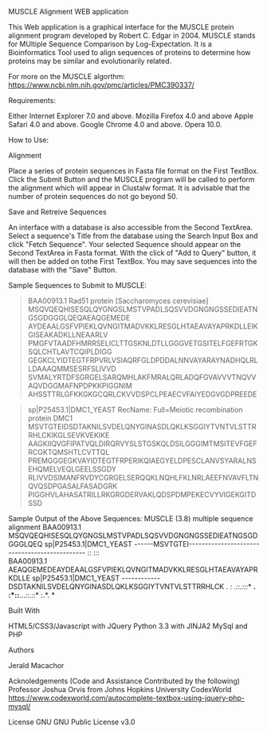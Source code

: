 MUSCLE Alignment WEB application

This Web application is a graphical interface for the MUSCLE protein alignment program developed by Robert C. Edgar in 2004. MUSCLE stands for MUltiple Sequence Comparison by Log-Expectation. It is a Bioinformatics Tool used to align sequences of proteins to determine how proteins may be similar and evolutionarily related. 

For more on the MUSCLE algorthm: https://www.ncbi.nlm.nih.gov/pmc/articles/PMC390337/

Requirements:

Either Internet Explorer 7.0 and above. Mozilla Firefox 4.0 and above
Apple Safari 4.0 and above. Google Chrome 4.0 and above. Opera 10.0.

How to Use:

Alignment

Place a series of protein sequences in Fasta file format on the First TextBox. Click the Submit Button and the MUSCLE program will be called to perform the alignment which will appear in Clustalw format. It is advisable that the number of protein sequences do not go beyond 50. 

Save and Retreive Sequences

An interface with a database is also accessible from the Second TextArea. Select a sequence's Title from the database using the Search Input Box and click "Fetch Sequence". Your selected Sequence should appear on the Second TextArea in Fasta format. With the click of "Add to Query" button, it will then be added on tothe First TextBox. You may save sequences into the database with the "Save" Button.


Sample Sequences to Submit to MUSCLE:

>BAA00913.1 Rad51 protein [Saccharomyces cerevisiae]
MSQVQEQHISESQLQYGNGSLMSTVPADLSQSVVDGNGNGSSEDIEATNGSGDGGGLQEQAEAQGEMEDE
AYDEAALGSFVPIEKLQVNGITMADVKKLRESGLHTAEAVAYAPRKDLLEIKGISEAKADKLLNEAARLV
PMGFVTAADFHMRRSELICLTTGSKNLDTLLGGGVETGSITELFGEFRTGKSQLCHTLAVTCQIPLDIGG
GEGKCLYIDTEGTFRPVRLVSIAQRFGLDPDDALNNVAYARAYNADHQLRLLDAAAQMMSESRFSLIVVD
SVMALYRTDFSGRGELSARQMHLAKFMRALQRLADQFGVAVVVTNQVVAQVDGGMAFNPDPKKPIGGNIM
AHSSTTRLGFKKGKGCQRLCKVVDSPCLPEAECVFAIYEDGVGDPREEDE

>sp|P25453.1|DMC1_YEAST RecName: Full=Meiotic recombination protein DMC1
MSVTGTEIDSDTAKNILSVDELQNYGINASDLQKLKSGGIYTVNTVLSTTRRHLCKIKGLSEVKVEKIKE
AAGKIIQVGFIPATVQLDIRQRVYSLSTGSKQLDSILGGGIMTMSITEVFGEFRCGKTQMSHTLCVTTQL
PREMGGGEGKVAYIDTEGTFRPERIKQIAEGYELDPESCLANVSYARALNSEHQMELVEQLGEELSSGDY
RLIVVDSIMANFRVDYCGRGELSERQQKLNQHLFKLNRLAEEFNVAVFLTNQVQSDPGASALFASADGRK
PIGGHVLAHASATRILLRKGRGDERVAKLQDSPDMPEKECVYVIGEKGITDSSD

Sample Output of the Above Sequences:
MUSCLE (3.8) multiple sequence alignment
BAA00913.1                  MSQVQEQHISESQLQYGNGSLMSTVPADLSQSVVDGNGNGSSEDIEATNGSGDGGGLQEQ
sp|P25453.1|DMC1_YEAST      ------MSVTGTEI----------------------------------------------
                                    :: :::                                              
BAA00913.1                  AEAQGEMEDEAYDEAALGSFVPIEKLQVNGITMADVKKLRESGLHTAEAVAYAPRKDLLE
sp|P25453.1|DMC1_YEAST      ------------DSDTAKNILSVDELQNYGINASDLQKLKSGGIYTVNTVLSTTRRHLCK
                                        *. :  .::.:::**  **. :*::**...*::*.::*  :.*. * 

Built With

HTML5/CSS3/Javascript with JQuery
Python 3.3 with JINJA2
MySql and PHP


Authors

Jerald Macachor

Acknoledgements (Code and Assistance Contributed by the following)
Professor Joshua Orvis from Johns Hopkins University
CodexWorld https://www.codexworld.com/autocomplete-textbox-using-jquery-php-mysql/ 

License
GNU GNU Public License v3.0
